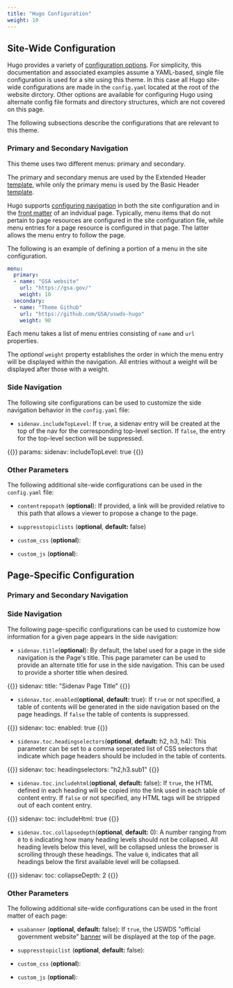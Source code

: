 ```yaml
---
title: "Hugo Configuration"
weight: 10
---
```


## Site-Wide Configuration

Hugo provides a variety of [configuration options](https://gohugo.io/getting-started/configuration/). For simplicity, this documentation and associated examples assume a YAML-based, single file configuration is used for a site using this theme. In this case all Hugo site-wide configurations are made in the `config.yaml` located at the root of the website dirctory. Other options are available for configuring Hugo using alternate config file formats and directory structures, which are not covered on this page.

The following subsections describe the configurations that are relevant to this theme.

### Primary and Secondary Navigation

This theme uses two different menus: primary and secondary.

The primary and secondary menus are used by the Extended Header [template](../templates/#the-header-extended-html-template), while only the primary menu is used by the Basic Header [template](../templates/#the-header-basic-html-template).

Hugo supports [configuring navigation](https://gohugo.io/content-management/menus/) in both the site configuration and in the [front matter](#primary-and-secondary-navigation-1) of an indvidual page. Typically, menu items that do not pertain to page resources are configured in the site configuration file, while menu entries for a page resource is configured in that page. The latter allows the menu entry to follow the page.

The following is an example of defining a portion of a menu in the site configuration.

```yaml
menu:
  primary:
  - name: "GSA website"
    url: "https://gsa.gov/"
    weight: 10
  secondary:
  - name: "Theme Github"
    url: "https://github.com/GSA/uswds-hugo"
    weight: 90
```

Each menu takes a list of menu entries consisting of `name` and `url` properties.

The *optional* `weight` property establishes the order in which the menu entry will be displayed within the navigation. All entries without a weight will be displayed after those with a weight.

### Side Navigation

The following site configurations can be used to customize the side navigation behavior in the `config.yaml` file:

- `sidenav.includeTopLevel`: If `true`, a sidenav entry will be created at the top of the nav for the corresponding top-level section. If `false`, the entry for the top-level section will be suppressed.

{{<highlight yaml>}}
params:
  sidenav:
    includeTopLevel: true
{{</highlight >}}

### Other Parameters

The following additional site-wide configurations can be used in the `config.yaml` file:

- `contentrepopath` (**optional**): If provided, a link will be provided relative to this path that allows a viewer to propose a change to the page.

- `suppresstopiclists` (**optional**, **default:** false)

- `custom_css` (**optional**):

- `custom_js` (**optional**):

## Page-Specific Configuration

### Primary and Secondary Navigation

### Side Navigation

The following page-specific configurations can be used to customize how information for a given page appears in the side navigation:

- `sidenav.title`(**optional**): By default, the label used for a page in the side navigation is the Page's title. This page parameter can be used to provide an alternate title for use in the side navigation. This can be used to provide a shorter title when desired.

{{<highlight yaml>}}
sidenav:
  title: "Sidenav Page Title"
{{</highlight >}}

- `sidenav.toc.enabled`(**optional**, **default:** true): If `true` or not specified, a table of contents will be generated in the side navigation based on the page headings. If `false` the table of contents is suppressed.

{{<highlight yaml>}}
sidenav:
  toc:
    enabled: true
{{</highlight >}}

- `sidenav.toc.headingselectors`(**optional**, **default:** h2, h3, h4): This parameter can be set to a comma seperated list of CSS selectors that indicate which page headers should be included in the table of contents.

{{<highlight yaml>}}
sidenav:
  toc:
    headingselectors: "h2,h3.sub1"
{{</highlight >}}

- `sidenav.toc.includehtml`(**optional**, **default:** false): If `true`, the HTML defined in each heading will be copied into the link used in each table of content entry. If `false` or not specified, any HTML tags will be stripped out of each content entry.

{{<highlight yaml>}}
sidenav:
  toc:
    includeHtml: true
{{</highlight >}}

- `sidenav.toc.collapsedepth`(**optional**, **default:** 0): A number ranging from `0` to `6` indicating how many heading levels should not be collapsed. All heading levels below this level, will be collapsed unless the browser is scrolling through these headings. The value `0`, indicates that all headings below the first available level will be collapsed.

{{<highlight yaml>}}
sidenav:
  toc:
    collapseDepth: 2
{{</highlight >}}

### Other Parameters

The following additional site-wide configurations can be used in the front matter of each page:

- `usabanner` (**optional**, **default:** false): If `true`, the USWDS "official government website" [banner](https://designsystem.digital.gov/components/header/) will be displayed at the top of the page.

- `suppresstopiclist` (**optional**, **default:** false):

- `custom_css` (**optional**):

- `custom_js` (**optional**):
